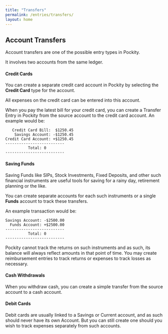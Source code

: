 ```yaml
---
title: "Transfers"
permalink: /entries/transfers/
layout: home
---
```


## Account Transfers 

Account transfers are one of the possible entry types in Pockity. 

It involves two accounts from the same ledger. 

#### Credit Cards
You can create a separate credit card account in Pockity by selecting the **Credit Card** type for the account. 

All expenses on the credit card can be entered into this account. 

When you pay the latest bill for your credit card, you can create a Transfer Entry in Pockity from the source account to the credit card account. An example would be: 
```
   Credit Card Bill:  $1250.45
    Savings Account: -$1250.45
Credit Card Account: +$1250.45
--------------------------
          Total: 0
--------------------------
```

#### Saving Funds 
Saving Funds like SIPs, Stock Investments, Fixed Deposits, and other such financial instruments are useful tools for saving for a rainy day, retirement planning or the like. 

You can create separate accounts for each such instruments or a single **Funds** account to track these transfers. 

An example transaction would be: 
```
Savings Account: -$2500.00
  Funds Account: +$2500.00
--------------------------
          Total: 0
--------------------------
```

Pockity cannot track the returns on such instruments and as such, its balance will always reflect amounts in that point of time. You may create reimbursement entries to track returns or expenses to track losses as necessary. 

#### Cash Withdrawals 
When you withdraw cash, you can create a simple transfer from the source account to a cash account. 

#### Debit Cards 
Debit cards are usually linked to a Savings or Current account, and as such should never have its own Account. But you can still create one should you wish to track expenses separately from such accounts. 
